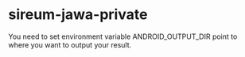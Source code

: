sireum-jawa-private
===================
You need to set environment variable ANDROID_OUTPUT_DIR point to where you want to output your result.
